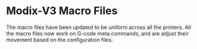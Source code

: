 # Modix-V3 Macro Files
The macro files have been updated to be uniform across all the printers. All the macro files now work on G-code meta commands, and are adjust their movement based on the configuration files.